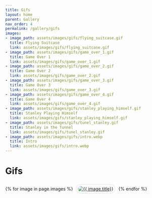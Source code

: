 ```yaml
---
title: Gifs
layout: home
parent: Gallery
nav_order: 4
permalink: /gallery/gifs
images:
- image_path: assets/images/gifs/flying_suitcase.gif
  title: Flying Suitcase
  link: assets/images/gifs/flying_suitcase.gif
- image_path: assets/images/gifs/game_over_1.gif
  title: Game Over 1
  link: assets/images/gifs/game_over_1.gif
- image_path: assets/images/gifs/game_over_2.gif
  title: Game Over 2
  link: assets/images/gifs/game_over_2.gif
- image_path: assets/images/gifs/game_over_3.gif
  title: Game Over 3
  link: assets/images/gifs/game_over_3.gif
- image_path: assets/images/gifs/game_over_4.gif
  title: Game Over 4
  link: assets/images/gifs/game_over_4.gif
- image_path: assets/images/gifs/stanley_playing_himself.gif
  title: Stanley Playing Himself
  link: assets/images/gifs/stanley_playing_himself.gif
- image_path: assets/images/gifs/tunel_stanley.gif
  title: Stanley in the Tunnel
  link: assets/images/gifs/tunel_stanley.gif
- image_path: assets/images/gifs/intro.webp
  title: Intro
  link: assets/images/gifs/intro.webp
---
```


# Gifs

<div>
    {% for image in page.images %}
        <a href="{{ site.baseurl }}/{{ image.link }}" style="margin: 6px; display: inline-flex; border-radius: 15px; border: 1px solid #80808042; padding: 5px;">
            <img src="{{ site.baseurl }}/{{ image.image_path }}" alt="{{ image.title}}" style="border-radius: 10px" />
        </a>
    {% endfor %}
</div>
